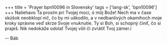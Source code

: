 +++
title = 'Prayer bpn10096 in Slovensky'
tags = ['lang-sk', 'bpn10096']
+++
Naliehavo Ťa prosím pri Tvojej moci, ó môj Bože! Nech ma v čase skúšok neobklopí nič, čo by mi uškodilo, a v nedbanlivých okamihoch moje kroky správne veď skrze Svoje vnuknutie. Ty si Boh, si schopný činiť, čo si praješ. Nik nedokáže odolať Tvojej vôli či zvrátiť Tvoj zámer.i

-- Báb
